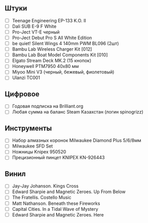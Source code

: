 

## Штуки

- [ ] Teenage Engineering EP-133 K.O. II
- [ ] Dali SUB E-9 F White
- [ ] Pro-Ject VT-E черный
- [ ] Pro-Ject Debut Pro S All White Edition
- [ ] be quiet! Silent Wings 4 140mm PWM BL096 (2шт)
- [ ] Bambu Lab Wireless Charger Kit [012]
- [ ] Bambu Lab Boat Model Components Kit [010]
- [ ] Elgato Stream Deck MK.2 (15 кнопок)
- [ ] Honeywell PTM7950 40х80 мм
- [ ] Miyoo Mini V3 (черный, бежевый, фиолетовый)
- [ ] Ulanzi TC001

## Цифровое

- [ ] Годовая подписка на Brilliant.org
- [ ] Любая сумма на баланс Steam Казахстан (логин spinogrizz)

## Инструменты

- [ ] Набор алмазных коронок Milwaukee Diamond Plus 5/6/8мм
- [ ] Milwaukee SFD Set
- [ ] Ножницы Knipex 950520
- [ ] Прецизионный пинцет KNIPEX KN-926443

## Винил

- [ ] Jay-Jay Johanson. Kings Cross
- [ ] Edward Sharpie and Magnetic Zeroes. Up From Below
- [ ] The Fratellis. Costello Music
- [ ] Matt Nathanson. Beneath these Fireworks
- [ ] Capital Cities. In a Tidal Wave of Mystery 
- [ ] Edward Sharpie and Magnetic Zeroes. Here
